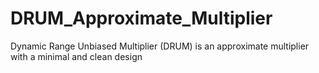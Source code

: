 # DRUM_Approximate_Multiplier

Dynamic Range Unbiased Multiplier (DRUM) is an approximate multiplier with a minimal and clean design